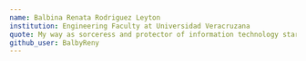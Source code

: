 ```yaml
---
name: Balbina Renata Rodriguez Leyton
institution: Engineering Faculty at Universidad Veracruzana
quote: My way as sorceress and protector of information technology starts here.
github_user: BalbyReny
---
```

